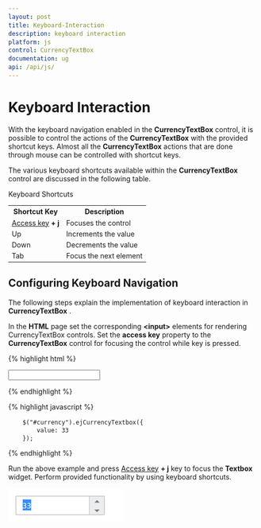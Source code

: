 ```yaml
---
layout: post
title: Keyboard-Interaction
description: keyboard interaction
platform: js
control: CurrencyTextBox  
documentation: ug
api: /api/js/
---
```


# Keyboard Interaction

With the keyboard navigation enabled in the **CurrencyTextBox** control, it is possible to control the actions of the **CurrencyTextBox** with the provided shortcut keys. Almost all the **CurrencyTextBox** actions that are done through mouse can be controlled with shortcut keys.

The various keyboard shortcuts available within the **CurrencyTextBox** control are discussed in the following table. 

Keyboard Shortcuts

<table>
<tr>
<th>Shortcut Key</th><th>Description</th></tr>
<tr>
<td>
<a href="http://en.wikipedia.org/wiki/Access_key">Access key</a><b> + j</b></td><td>
Focuses the control</td></tr>
<tr>
<td>
Up</td><td>
Increments the value</td></tr>
<tr>
<td>
Down</td><td>
Decrements the value</td></tr>
<tr>
<td>
Tab</td><td>
Focus the next element</td></tr>
</table>

## Configuring Keyboard Navigation

The following steps explain the implementation of keyboard interaction in **CurrencyTextBox** .

In the **HTML** page set the corresponding **&lt;input&gt;** elements for rendering CurrencyTextBox controls. Set the **access key** property to the **CurrencyTextBox** control for focusing the control while key is pressed.


{% highlight html %}

<input id="currency" type="text" />
	
{% endhighlight %}

{% highlight javascript %}

	    $("#currency").ejCurrencyTextbox({
            value: 33            
        });

{% endhighlight %}


Run the above example and press [Access key](https://en.wikipedia.org/wiki/Access_key) **+ j** key to focus the **Textbox** widget. Perform provided functionality by using keyboard shortcuts.



![](/js/Currency/Keyboard-Interaction_images/Keyboard-Interaction_img1.png) 

















